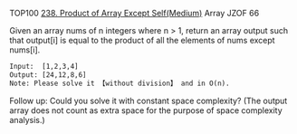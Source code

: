 TOP100
[238. Product of Array Except Self(Medium)](https://leetcode.com/problems/product-of-array-except-self)
Array
JZOF 66

Given an array nums of n integers where n > 1,
return an array output such that output[i] is equal to the product of all the elements of nums except nums[i].
```html
Input:  [1,2,3,4]
Output: [24,12,8,6]
Note: Please solve it 【without division】 and in O(n).

```  

Follow up:
Could you solve it with constant space complexity?
(The output array does not count as extra space for the purpose of space complexity analysis.)
